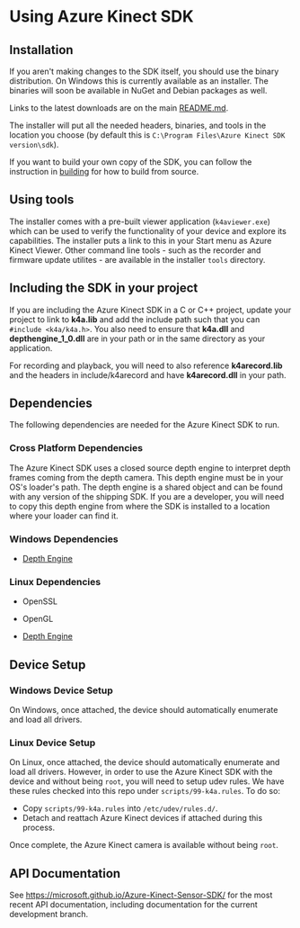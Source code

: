 # Using Azure Kinect SDK

## Installation

If you aren't making changes to the SDK itself, you should use the binary distribution. On Windows
this is currently available as an installer. The binaries will soon be available in NuGet and Debian
packages as well.

Links to the latest downloads are on the main [README.md](../README.md#documentation-and-official-builds).

The installer will put all the needed headers, binaries, and tools in the location you choose (by default this
is `C:\Program Files\Azure Kinect SDK version\sdk`).

If you want to build your own copy of the SDK, you can follow the instruction in [building](building.md) for how to build
from source.

## Using tools

The installer comes with a pre-built viewer application (`k4aviewer.exe`) which can be used to verify the
functionality of your device and explore its capabilities. The installer puts a link to this in your Start
menu as Azure Kinect Viewer. Other command line tools - such as the recorder and firmware update utilites - are
available in the installer `tools` directory.

## Including the SDK in your project

If you are including the Azure Kinect SDK in a C or C++ project, update your project to link to **k4a.lib** and
add the include path such that you can `#include <k4a/k4a.h>`. You also need to ensure that **k4a.dll** and **depthengine_1_0.dll** are in your path or in the same directory as your application.

For recording and playback, you will need to also reference **k4arecord.lib** and the headers in include/k4arecord and have
**k4arecord.dll** in your path.

## Dependencies

The following dependencies are needed for the Azure Kinect SDK to run.

### Cross Platform Dependencies

The Azure Kinect SDK uses a closed source depth engine to interpret depth frames
coming from the depth camera. This depth engine must be in your OS's loader's
path. The depth engine is a shared object and can be found with any version
of the shipping SDK. If you are a developer, you will need to copy this
depth engine from where the SDK is installed to a location where your loader
can find it.

### Windows Dependencies

* [Depth Engine](depthengine.md)

### Linux Dependencies

* OpenSSL

* OpenGL

* [Depth Engine](depthengine.md)

## Device Setup

### Windows Device Setup

On Windows, once attached, the device should automatically enumerate and load
all drivers.

### Linux Device Setup

On Linux, once attached, the device should automatically enumerate and load
all drivers. However, in order to use the Azure Kinect SDK with the device and without
being `root`, you will need to setup udev rules. We have these rules checked
into this repo under `scripts/99-k4a.rules`. To do so:

* Copy `scripts/99-k4a.rules` into `/etc/udev/rules.d/`.
* Detach and reattach Azure Kinect devices if attached during this process.

Once complete, the Azure Kinect camera is available without being `root`.

## API Documentation

See https://microsoft.github.io/Azure-Kinect-Sensor-SDK/ for the most recent API documentation, including documentation for the current
development branch.